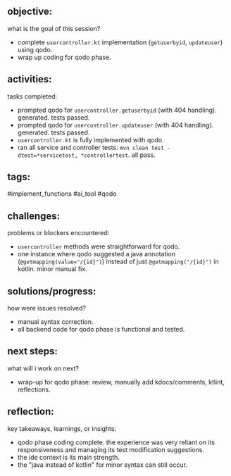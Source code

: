 ## objective:
what is the goal of this session?
- complete `usercontroller.kt` implementation (`getuserbyid`, `updateuser`) using qodo.
- wrap up coding for qodo phase.

## activities:
tasks completed:
- prompted qodo for `usercontroller.getuserbyid` (with 404 handling). generated. tests passed.
- prompted qodo for `usercontroller.updateuser` (with 404 handling). generated. tests passed.
- `usercontroller.kt` is fully implemented with qodo.
- ran all service and controller tests: `mvn clean test -dtest=*servicetest, *controllertest`. all pass.

## tags:
 #implement_functions #ai_tool #qodo

## challenges:
problems or blockers encountered: 
- `usercontroller` methods were straightforward for qodo.
- one instance where qodo suggested a java annotation (`@getmapping(value="/{id}")`) instead of just `@getmapping("/{id}")` in kotlin. minor manual fix.

## solutions/progress:
how were issues resolved?
- manual syntax correction.
- all backend code for qodo phase is functional and tested.

## next steps:
what will i work on next?
- wrap-up for qodo phase: review, manually add kdocs/comments, ktlint, reflections.

## reflection:
key takeaways, learnings, or insights:
- qodo phase coding complete. the experience was very reliant on its responsiveness and managing its test modification suggestions.
- the ide context is its main strength.
- the "java instead of kotlin" for minor syntax can still occur.
